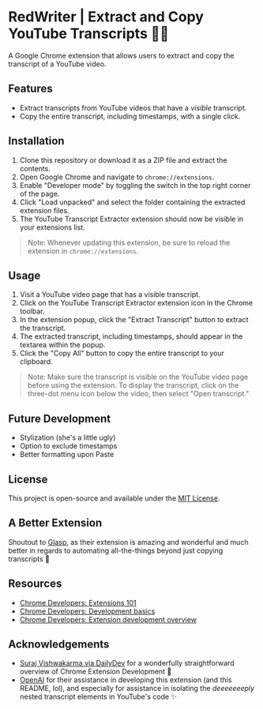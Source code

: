 # RedWriter | Extract and Copy YouTube Transcripts 🌼📑

A Google Chrome extension that allows users to extract and copy the transcript of a YouTube video.

## Features

- Extract transcripts from YouTube videos that have a *visible* transcript.
- Copy the entire transcript, including timestamps, with a single click.

## Installation

1. Clone this repository or download it as a ZIP file and extract the contents.
2. Open Google Chrome and navigate to `chrome://extensions`.
3. Enable "Developer mode" by toggling the switch in the top right corner of the page.
4. Click "Load unpacked" and select the folder containing the extracted extension files.
5. The YouTube Transcript Extractor extension should now be visible in your extensions list.

> Note: Whenever updating this extension, be sure to reload the extension in `chrome://extensions`.

## Usage

1. Visit a YouTube video page that has a visible transcript.
2. Click on the YouTube Transcript Extractor extension icon in the Chrome toolbar.
3. In the extension popup, click the "Extract Transcript" button to extract the transcript.
4. The extracted transcript, including timestamps, should appear in the textarea within the popup.
5. Click the "Copy All" button to copy the entire transcript to your clipboard.

> Note: Make sure the transcript is visible on the YouTube video page before using the extension. To display the transcript, click on the three-dot menu icon below the video, then select "Open transcript."

## Future Development

- Stylization (she's a little ugly)
- Option to exclude timestamps
- Better formatting upon Paste

## License

This project is open-source and available under the [MIT License](LICENSE).

## A Better Extension

Shoutout to [Glasp](https://glasp.co/), as their extension is amazing and wonderful and much better in regards to automating all-the-things beyond just copying transcripts 🌻

## Resources

- [Chrome Developers: Extensions 101](https://developer.chrome.com/docs/extensions/mv3/getstarted/extensions-101/)
- [Chrome Developers: Development basics](https://developer.chrome.com/docs/extensions/mv3/getstarted/development-basics/)
- [Chrome Developers: Extension development overview](https://developer.chrome.com/docs/extensions/mv3/devguide/)

## Acknowledgements

- [Suraj Vishwakarma via DailyDev](https://daily.dev/blog/create-chrome-extension-with-html-css-and-javascript) for a wonderfully straightforward overview of Chrome Extension Development 🌷
- [OpenAI](https://www.openai.com/) for their assistance in developing this extension (and this README, lol), and especially for assistance in isolating the *deeeeeeeply* nested transcript elements in YouTube's code ✨

